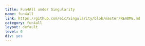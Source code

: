 ```yaml
---
title: Fun4All under Singularity
name: fun4all
link: https://github.com/eic/Singularity/blob/master/README.md
category: fun4all
layout: default
level: 0
div: yes
---
```

